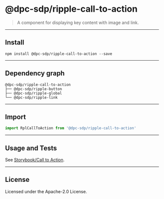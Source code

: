 # @dpc-sdp/ripple-call-to-action

> A component for displaying key content with image and link.

--------------------------------------------------------------------------------

## Install

```shell
npm install @dpc-sdp/ripple-call-to-action --save
```

--------------------------------------------------------------------------------

## Dependency graph

```shell
@dpc-sdp/ripple-call-to-action
├── @dpc-sdp/ripple-button
├── @dpc-sdp/ripple-global
└── @dpc-sdp/ripple-link
```

--------------------------------------------------------------------------------

## Import

```js
import RplCallToAction from '@dpc-sdp/ripple-call-to-action'
```

--------------------------------------------------------------------------------

## Usage and Tests

See [Storybook/Call to Action](https://ripple.sdp.vic.gov.au/?selectedKind=Organisms/CallToAction&selectedStory=Call%20to%20Action).

--------------------------------------------------------------------------------

## License

Licensed under the Apache-2.0 License.
